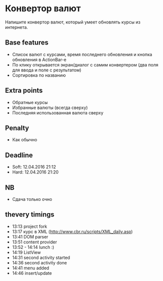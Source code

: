 # Конвертор валют
Напишите конвертор валют, который умеет обновлять курсы из интернета.

## Base features
 - Список валют с курсами, время последнего обновления и кнопка обновления в ActionBar-е
 - По клику открывается экран/диалог с самим конвертером (два поля для ввода и поле с результатом)
 - Сортировка по названию

## Extra points
 - Обратные курсы
 - Избранные валюты (всегда сверху)
 - Последняя использованная валюта сверху

## Penalty
 - Как обычно

## Deadline
 - Soft: 12.04.2016 21:12
 - Hard: 12.04.2016 21:20

## NB
 - Сдача только очно

## thevery timings
 - 13:13 project fork
 - 13:17 курс в XML (http://www.cbr.ru/scripts/XML_daily.asp)
 - 13:41 DOM parser
 - 13:51 content provider
 - 13:52 - 14:14 lunch :)
 - 14:19 ListView
 - 14:31 second activity started
 - 14:36 second activity done
 - 14:41 menu added
 - 14:46 insert/update
